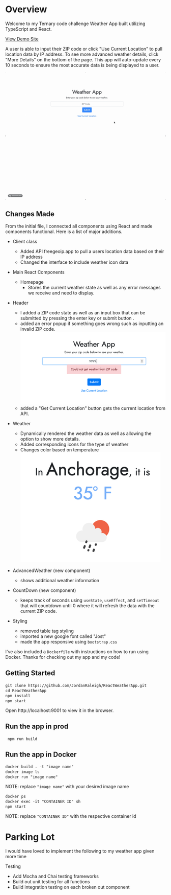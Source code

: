 # Overview

Welcome to my Ternary code challenge Weather App built utilizing TypeScript and React.

[View Demo Site](https://jordan-weather-app.netlify.app/)

A user is able to input their ZIP code or click "Use Current Location" to pull location data by IP address. To see more advanced weather details, click "More Details" on the bottom of the page. This app will auto-update every 10 seconds to ensure the most accurate data is being displayed to a user.

![screenshot](./WeatherApp.gif)

## Changes Made

From the initial file, I connected all components using React and made components functional. Here is a list of major additions.

- Client class
  - Added API freegeoip.app to pull a users location data based on their IP address
  - Changed the interface to include weather icon data
- Main React Components
  - Homepage
    - Stores the current weather state as well as any error messages we receive and need to display.
- Header
  - I added a ZIP code state as well as an input box that can be submitted by pressing the enter key or submit button .
  - added an error popup if something goes wrong such as inputting an invalid ZIP code.
    ![screenshot](./Weather-app-errorHandling.png)
  - added a "Get Current Location" button gets the current location from API.
- Weather
  - Dynamically rendered the weather data as well as allowing the option to show more details.
  - Added corresponding icons for the type of weather
  - Changes color based on temperature
    ![screenshot](./weather-app-icon.png)
- AdvancedWeather (new component)
  - shows additional weather information
- CountDown (new component)

  - keeps track of seconds using `useState`, `useEffect`, and `setTimeout` that will countdown until 0 where it will refresh the data with the current ZIP code.

- Styling
  - removed table tag styling
  - imported a new google font called "Jost"
  - made the app responsive using `bootstrap.css`

I've also included a `Dockerfile` with instructions on how to run using Docker. Thanks for checking out my app and my code!

## Getting Started

```terminal
git clone https://github.com/JordanRaleigh/ReactWeatherApp.git
cd ReactWeatherApp
npm install
npm start
```

Open http://localhost:9001 to view it in the browser.

## Run the app in prod

```
 npm run build
```

## Run the app in Docker

```
docker build . -t "image name"
docker image ls
docker run "image name"
```

NOTE: replace `"image name"` with your desired image name

```
docker ps
docker exec -it "CONTAINER ID" sh
npm start
```

NOTE: replace `"CONTAINER ID"` with the respective container id

# Parking Lot

I would have loved to implement the following to my weather app given more time

Testing

- Add Mocha and Chai testing frameworks
- Build out unit testing for all functions
- Build integration testing on each broken out component
